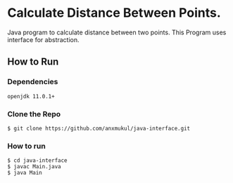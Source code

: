 # Calculate Distance Between Points.
Java program to calculate distance between two points. This Program uses interface for abstraction.

## How to Run
### Dependencies

```
openjdk 11.0.1+
```
### Clone the Repo
```
$ git clone https://github.com/anxmukul/java-interface.git
```
### How to run

```
$ cd java-interface
$ javac Main.java
$ java Main
```
